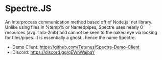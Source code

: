 # Spectre.JS
An interprocess communication method based off of Node.js' net library. Unlike using files in %temp% or Namedpipes, Spectre uses nearly 0 resources (avg. 1mb-2mb) and cannot be seen to the naked eye via looking for files/pipes. It is essentially a ghost.. hence the name Spectre.

- Demo Client: https://github.com/Tetunus/Spectre-Demo-Client
- Discord: https://discord.gg/qEWnWajbaY
